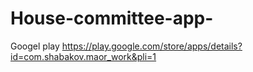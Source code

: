 ﻿# House-committee-app-
 Googel play
 https://play.google.com/store/apps/details?id=com.shabakov.maor_work&pli=1
